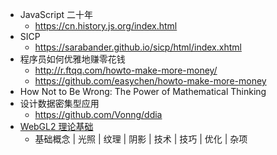 - JavaScript 二十年
  + <https://cn.history.js.org/index.html>
- SICP
  + https://sarabander.github.io/sicp/html/index.xhtml
- 程序员如何优雅地赚零花钱
  + http://r.ftqq.com/howto-make-more-money/
  + https://github.com/easychen/howto-make-more-money
- How Not to Be Wrong: The Power of Mathematical Thinking
- 设计数据密集型应用
  + https://github.com/Vonng/ddia
- [WebGL2 理论基础](https://webgl2fundamentals.org/webgl/lessons/zh_cn/)
  + 基础概念 | 光照 | 纹理 | 阴影 | 技术 | 技巧 | 优化 | 杂项